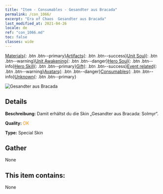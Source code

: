 ```yaml
---
title: "Item - Consumables - Gesandter aus Bracada"
permalink: /con_1066/
excerpt: "Era of Chaos  Gesandter aus Bracada"
last_modified_at: 2021-04-26
locale: de
ref: "con_1066.md"
toc: false
classes: wide
---
```

 [Materials](/ItemsDE/){: .btn .btn--primary}[Artifacts](/ItemsDE/Artifacts/){: .btn .btn--success}[Unit Soul](/ItemsDE/UnitSoul/){: .btn .btn--warning}[Unit Awakening](/ItemsDE/UnitAwakening/){: .btn .btn--danger}[Hero Soul](/ItemsDE/HeroSoul/){: .btn .btn--info}[Hero Skill](/ItemsDE/HeroSkill/){: .btn .btn--primary}[Gift](/ItemsDE/Gift/){: .btn .btn--success}[Event related](/ItemsDE/Events/){: .btn .btn--warning}[Avatars](/ItemsDE/Avatars/){: .btn .btn--danger}[Consumables](/ItemsDE/Consumables/){: .btn .btn--info}[Unknown](/ItemsDE/Unknown/){: .btn .btn--primary}

 ![Gesandter aus Bracada](/images/h/h_Solmyr4.jpg)

## Details
 **Beschreibung:** Damit erhältst du die Skin „Gesandter aus Bracada: Solmyr“.

 **Quality:** <span style="color: #FF8C00">OK</span>

 **Type:** Special Skin

## Gather

  None

## This item contains:

  None

